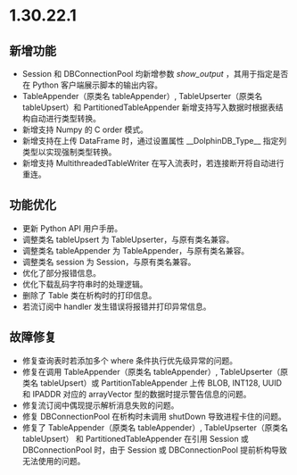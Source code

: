 # 1.30.22.1

## 新增功能

- Session 和 DBConnectionPool 均新增参数 *show_output* ，其用于指定是否在 Python 客户端展示脚本的输出内容。
- TableAppender（原类名 tableAppender）, TableUpserter（原类名 tableUpsert）和 PartitionedTableAppender 新增支持写入数据时根据表结构自动进行类型转换。
- 新增支持 Numpy 的 C order 模式。
- 新增支持在上传 DataFrame 时，通过设置属性 \_\_DolphinDB_Type\_\_ 指定列类型以实现强制类型转换。
- 新增支持 MultithreadedTableWriter 在写入流表时，若连接断开将自动进行重连。

## 功能优化

- 更新 Python API 用户手册。
- 调整类名 tableUpsert 为 TableUpserter，与原有类名兼容。
- 调整类名 tableAppender 为 TableAppender，与原有类名兼容。
- 调整类名 session 为 Session，与原有类名兼容。
- 优化了部分报错信息。
- 优化下载乱码字符串时的处理逻辑。
- 删除了 Table 类在析构时的打印信息。
- 若流订阅中 handler 发生错误将报错并打印异常信息。

## 故障修复

- 修复查询表时若添加多个 where 条件执行优先级异常的问题。
- 修复在调用 TableAppender（原类名 tableAppender）, TableUpserter（原类名 tableUpsert）或 PartitionTableAppender 上传 BLOB, INT128, UUID 和 IPADDR 对应的 arrayVector 型的数据时提示警告信息的问题。
- 修复流订阅中偶现提示解析消息失败的问题。
- 修复 DBConnectionPool 在析构时未调用 shutDown 导致进程卡住的问题。
- 修复了 TableAppender（原类名 tableAppender）, TableUpserter（原类名 tableUpsert） 和 PartitionedTableAppender 在引用 Session 或 DBConnectionPool 时，由于 Session 或 DBConnectionPool 提前析构导致无法使用的问题。
